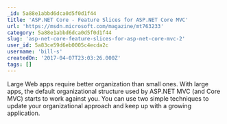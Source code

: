 ```yaml
---
_id: 5a88e1abbd6dca0d5f0d1f44
title: 'ASP.NET Core - Feature Slices for ASP.NET Core MVC'
url: 'https://msdn.microsoft.com/magazine/mt763233'
category: 5a88e1abbd6dca0d5f0d1f44
slug: 'asp-net-core-feature-slices-for-asp-net-core-mvc-2'
user_id: 5a83ce59d6eb0005c4ecda2c
username: 'bill-s'
createdOn: '2017-04-07T23:03:26.000Z'
tags: []
---
```


Large Web apps require better organization than small ones. With large apps, the default organizational structure used by ASP.NET MVC (and Core MVC) starts to work against you. You can use two simple techniques to update your organizational approach and keep up with a growing application.
